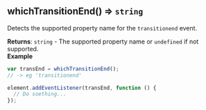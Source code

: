 <a name="whichTransitionEnd"></a>

## whichTransitionEnd() ⇒ <code>string</code>
Detects the supported property name for the `transitionend` event.

**Returns**: <code>string</code> - The supported property name or `undefined` if not supported.  
**Example**  
```js
var transEnd = whichTransitionEnd();
// -> eg 'transitionend'

element.addEventListener(transEnd, function () {
  // Do soething...
});
```
